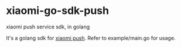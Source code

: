 # xiaomi-go-sdk-push
xiaomi push service sdk, in golang

It's a golang sdk for [xiaomi push](http://dev.xiaomi.com/doc/?p=533). Refer to example/main.go for usage.
